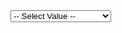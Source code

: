 
<select>
<option value="">-- Select Value --</option>
<option value="small">ATA Deployment Guide </option>
</select>


